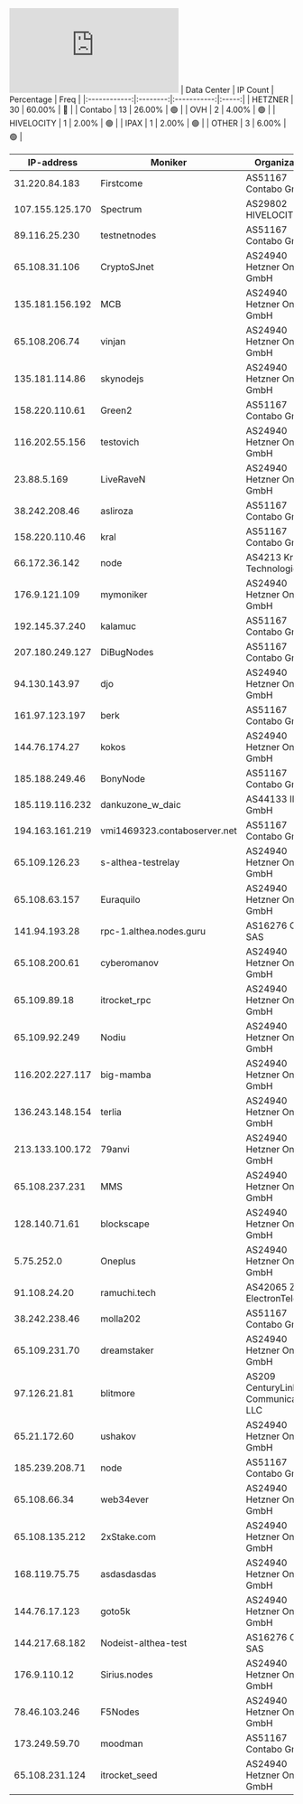 ![Diagramm](https://github.com/obajay/StateSync-snapshots/blob/main/Projects/Althea/1/README.md)
| Data Center | IP Count | Percentage | Freq |
|:------------:|:--------:|:-----------:|:-----:|
| HETZNER | 30 | 60.00% | 🔴 |
| Contabo | 13 | 26.00% | 🟢 |
| OVH | 2 | 4.00% | 🟢 |
| HIVELOCITY | 1 | 2.00% | 🟢 |
| IPAX | 1 | 2.00% | 🟢 |
| OTHER | 3 | 6.00% | 🟢 |

<!-- START_TABLE -->
| IP-address | Moniker | Organization | Country | City |
|-------------|---------|---------------|---------|------|
| 31.220.84.183 | Firstcome | AS51167 Contabo GmbH | DE | Düsseldorf |
| 107.155.125.170 | Spectrum | AS29802 HIVELOCITY, Inc. | SE | Stockholm |
| 89.116.25.230 | testnetnodes | AS51167 Contabo GmbH | DE | Düsseldorf |
| 65.108.31.106 | CryptoSJnet | AS24940 Hetzner Online GmbH | FI | Helsinki |
| 135.181.156.192 | MCB | AS24940 Hetzner Online GmbH | FI | Tuusula |
| 65.108.206.74 | vinjan | AS24940 Hetzner Online GmbH | FI | Helsinki |
| 135.181.114.86 | skynodejs | AS24940 Hetzner Online GmbH | FI | Tuusula |
| 158.220.110.61 | Green2 | AS51167 Contabo GmbH | DE | Düsseldorf |
| 116.202.55.156 | testovich | AS24940 Hetzner Online GmbH | DE | Falkenstein |
| 23.88.5.169 | LiveRaveN | AS24940 Hetzner Online GmbH | DE | Falkenstein |
| 38.242.208.46 | asliroza | AS51167 Contabo GmbH | DE | Düsseldorf |
| 158.220.110.46 | kral | AS51167 Contabo GmbH | DE | Düsseldorf |
| 66.172.36.142 | node | AS4213 Krypt Technologies | US | Gilbert |
| 176.9.121.109 | mymoniker | AS24940 Hetzner Online GmbH | DE | Falkenstein |
| 192.145.37.240 | kalamuc | AS51167 Contabo GmbH | DE | Düsseldorf |
| 207.180.249.127 | DiBugNodes | AS51167 Contabo GmbH | DE | Nürnberg |
| 94.130.143.97 | djo | AS24940 Hetzner Online GmbH | DE | Falkenstein |
| 161.97.123.197 | berk | AS51167 Contabo GmbH | DE | Frankfurt am Main |
| 144.76.174.27 | kokos | AS24940 Hetzner Online GmbH | DE | Falkenstein |
| 185.188.249.46 | BonyNode | AS51167 Contabo GmbH | DE | Düsseldorf |
| 185.119.116.232 | dankuzone_w_daic | AS44133 IPAX GmbH | AT | Vienna |
| 194.163.161.219 | vmi1469323.contaboserver.net | AS51167 Contabo GmbH | DE | Essen |
| 65.109.126.23 | s-althea-testrelay | AS24940 Hetzner Online GmbH | FI | Helsinki |
| 65.108.63.157 | Euraquilo | AS24940 Hetzner Online GmbH | FI | Helsinki |
| 141.94.193.28 | rpc-1.althea.nodes.guru | AS16276 OVH SAS | FR | Lille |
| 65.108.200.61 | cyberomanov | AS24940 Hetzner Online GmbH | FI | Helsinki |
| 65.109.89.18 | itrocket_rpc | AS24940 Hetzner Online GmbH | FI | Helsinki |
| 65.109.92.249 | Nodiu | AS24940 Hetzner Online GmbH | FI | Helsinki |
| 116.202.227.117 | big-mamba | AS24940 Hetzner Online GmbH | DE | Falkenstein |
| 136.243.148.154 | terlia | AS24940 Hetzner Online GmbH | DE | Falkenstein |
| 213.133.100.172 | 79anvi | AS24940 Hetzner Online GmbH | DE | Nürnberg |
| 65.108.237.231 | MMS | AS24940 Hetzner Online GmbH | FI | Helsinki |
| 128.140.71.61 | blockscape | AS24940 Hetzner Online GmbH | DE | Nürnberg |
| 5.75.252.0 | Oneplus | AS24940 Hetzner Online GmbH | DE | Falkenstein |
| 91.108.24.20 | ramuchi.tech | AS42065 ZAO ElectronTelecom | RU | Saint Petersburg |
| 38.242.238.46 | molla202 | AS51167 Contabo GmbH | DE | Düsseldorf |
| 65.109.231.70 | dreamstaker | AS24940 Hetzner Online GmbH | FI | Helsinki |
| 97.126.21.81 | blitmore | AS209 CenturyLink Communications, LLC | US | Seattle |
| 65.21.172.60 | ushakov | AS24940 Hetzner Online GmbH | FI | Helsinki |
| 185.239.208.71 | node | AS51167 Contabo GmbH | DE | Düsseldorf |
| 65.108.66.34 | web34ever | AS24940 Hetzner Online GmbH | FI | Helsinki |
| 65.108.135.212 | 2xStake.com | AS24940 Hetzner Online GmbH | FI | Helsinki |
| 168.119.75.75 | asdasdasdas | AS24940 Hetzner Online GmbH | DE | Falkenstein |
| 144.76.17.123 | goto5k | AS24940 Hetzner Online GmbH | DE | Falkenstein |
| 144.217.68.182 | Nodeist-althea-test | AS16276 OVH SAS | CA | Beauharnois |
| 176.9.110.12 | Sirius.nodes | AS24940 Hetzner Online GmbH | DE | Falkenstein |
| 78.46.103.246 | F5Nodes | AS24940 Hetzner Online GmbH | DE | Falkenstein |
| 173.249.59.70 | moodman | AS51167 Contabo GmbH | DE | Nürnberg |
| 65.108.231.124 | itrocket_seed | AS24940 Hetzner Online GmbH | FI | Helsinki |

<!-- END_TABLE -->
